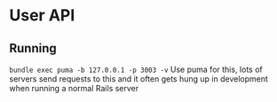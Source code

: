 # User API

## Running
`bundle exec puma -b 127.0.0.1 -p 3003 -v`
Use puma for this, lots of servers send requests to this and it often gets hung up in development when running a normal Rails server
